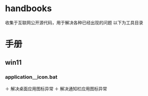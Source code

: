# handbooks
收集于互联网公开源代码，用于解决各种已经出现的问题
以下为工具目录
# 手册
## win11
### application＿icon.bat
＋ 解决桌面应用图标异常
＋ 解决通知栏应用图标异常
